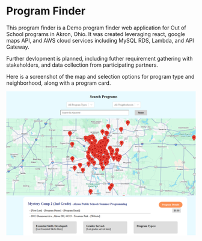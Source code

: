 # Program Finder

This program finder is a Demo program finder web application for Out of School programs in Akron, Ohio. It was created leveraging react, google maps API, and AWS cloud services including MySQL RDS, Lambda, and API Gateway. 

Further devlopment is planned, including futher requirement gathering with stakeholders, and data collection from participating partners. 

Here is a screenshot of the map and selection options for program type and neighborhood, along with a program card. 

![programfinder](images/programfinderdemo.png)
